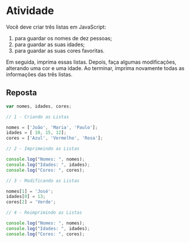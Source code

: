# Atividade

Você deve criar três listas em JavaScript:

1. para guardar os nomes de dez pessoas;
2. para guardar as suas idades;
3. para guardar as suas cores favoritas.

Em seguida, imprima essas listas. Depois, faça algumas modificações, alterando uma cor e uma idade. Ao terminar, imprima novamente todas as informações das três listas.

## Reposta

``` javascript
var nomes, idades, cores; 

// 1 - Criando as Listas 

nomes = ['João', 'Maria', 'Paulo'];
idades = [ 10, 15, 12]; 
cores = ['Azul', 'Vermelho', 'Rosa']; 

// 2 - Imprimeindo as Listas 

console.log("Nomes: ", nomes);
console.log("Idades: ", idades);
console.log("Cores: ", cores);

// 3 - Modificando as Listas

nomes[1] = 'José';
idades[0] = 13;
cores[2] = 'Verde';

// 4 - Reimprimindo as Listas 

console.log("Nomes: ", nomes);
console.log("Idades: ", idades);
console.log("Cores: ", cores);

```
